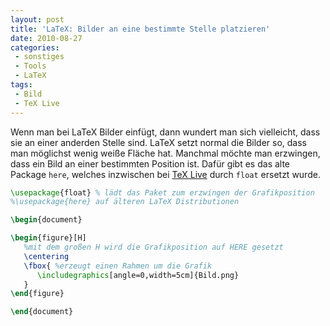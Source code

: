 ```yaml
---
layout: post
title: 'LaTeX: Bilder an eine bestimmte Stelle platzieren'
date: 2010-08-27
categories:
 - sonstiges
 - Tools
 - LaTeX
tags:
 - Bild
 - TeX Live
---
```



Wenn man bei LaTeX  Bilder einfügt, dann wundert man sich vielleicht, dass sie an einer anderden Stelle sind.
LaTeX  setzt normal die Bilder so, dass man möglichst wenig weiße Fläche hat. Manchmal möchte man erzwingen,
dass ein Bild an einer bestimmten Position ist. Dafür gibt es das alte Package `here`, welches inzwischen
bei [TeX Live](http://tug.org/texlive/) durch `float` ersetzt wurde.


``` tex
\usepackage{float} % lädt das Paket zum erzwingen der Grafikposition
%\usepackage{here} auf älteren LaTeX Distributionen

\begin{document}

\begin{figure}[H]
   %mit dem großen H wird die Grafikposition auf HERE gesetzt
   \centering
   \fbox{ %erzeugt einen Rahmen um die Grafik
      \includegraphics[angle=0,width=5cm]{Bild.png}
   }
\end{figure}

\end{document}
```

